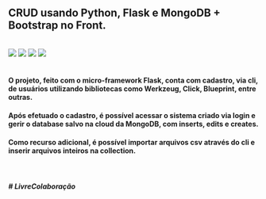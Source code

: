 ## CRUD usando Python, Flask e MongoDB + Bootstrap no Front.


<div style="display: inline_block" ></br>
    <img src="https://img.shields.io/badge/Python-14354C?style=for-the-badge&logo=python&logoColor=white"></img>
    <img src="https://img.shields.io/badge/Flask-000000?style=for-the-badge&logo=flask&logoColor=white"></img>
    <img src="https://img.shields.io/badge/MongoDB-4EA94B?style=for-the-badge&logo=mongodb&logoColor=white"></img>
    <img src="https://img.shields.io/badge/Bootstrap-563D7C?style=for-the-badge&logo=bootstrap&logoColor=white"></img>
</div>
<br>

#### O projeto, feito com o micro-framework Flask, conta com cadastro, via cli, de usuários utilizando bibliotecas como Werkzeug, Click, Blueprint, entre outras.
#### Após efetuado o cadastro, é possível acessar o sistema criado via login e gerir o database salvo na cloud da MongoDB, com inserts, edits e creates.
#### Como recurso adicional, é possível importar arquivos csv através do cli e inserir arquivos inteiros na collection.
<br>

##### # LivreColaboração
